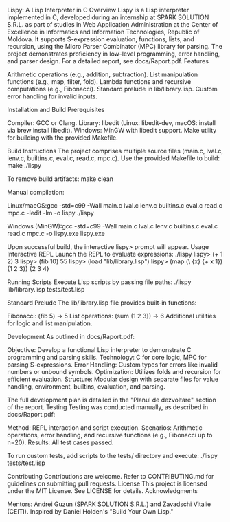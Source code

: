 Lispy: A Lisp Interpreter in C
Overview
Lispy is a Lisp interpreter implemented in C, developed during an internship at SPARK SOLUTION S.R.L. as part of studies in Web Application Administration at the Center of Excellence in Informatics and Information Technologies, Republic of Moldova. It supports S-expression evaluation, functions, lists, and recursion, using the Micro Parser Combinator (MPC) library for parsing. The project demonstrates proficiency in low-level programming, error handling, and parser design. For a detailed report, see docs/Raport.pdf.
Features

Arithmetic operations (e.g., addition, subtraction).
List manipulation functions (e.g., map, filter, fold).
Lambda functions and recursive computations (e.g., Fibonacci).
Standard prelude in lib/library.lisp.
Custom error handling for invalid inputs.

Installation and Build
Prerequisites

Compiler: GCC or Clang.
Library: libedit (Linux: libedit-dev, macOS: install via brew install libedit).
Windows: MinGW with libedit support.
Make utility for building with the provided Makefile.

Build Instructions
The project comprises multiple source files (main.c, lval.c, lenv.c, builtins.c, eval.c, read.c, mpc.c). Use the provided Makefile to build:
make
./lispy

To remove build artifacts:
make clean

Manual compilation:

Linux/macOS:gcc -std=c99 -Wall main.c lval.c lenv.c builtins.c eval.c read.c mpc.c -ledit -lm -o lispy
./lispy

Windows (MinGW):gcc -std=c99 -Wall main.c lval.c lenv.c builtins.c eval.c read.c mpc.c -o lispy.exe
lispy.exe

Upon successful build, the interactive lispy> prompt will appear.
Usage
Interactive REPL
Launch the REPL to evaluate expressions:
./lispy
lispy> (+ 1 2)
3
lispy> (fib 10)
55
lispy> (load "lib/library.lisp")
lispy> (map (\ {x} {+ x 1}) {1 2 3})
{2 3 4}

Running Scripts
Execute Lisp scripts by passing file paths:
./lispy lib/library.lisp tests/test.lisp

Standard Prelude
The lib/library.lisp file provides built-in functions:

Fibonacci: (fib 5) → 5
List operations: (sum {1 2 3}) → 6
Additional utilities for logic and list manipulation.

Development
As outlined in docs/Raport.pdf:

Objective: Develop a functional Lisp interpreter to demonstrate C programming and parsing skills.
Technology: C for core logic, MPC for parsing S-expressions.
Error Handling: Custom types for errors like invalid numbers or unbound symbols.
Optimization: Utilizes folds and recursion for efficient evaluation.
Structure: Modular design with separate files for value handling, environment, builtins, evaluation, and parsing.

The full development plan is detailed in the "Planul de dezvoltare" section of the report.
Testing
Testing was conducted manually, as described in docs/Raport.pdf:

Method: REPL interaction and script execution.
Scenarios: Arithmetic operations, error handling, and recursive functions (e.g., Fibonacci up to n=20).
Results: All test cases passed.

To run custom tests, add scripts to the tests/ directory and execute:
./lispy tests/test.lisp

Contributing
Contributions are welcome. Refer to CONTRIBUTING.md for guidelines on submitting pull requests.
License
This project is licensed under the MIT License. See LICENSE for details.
Acknowledgments

Mentors: Andrei Guzun (SPARK SOLUTION S.R.L.) and Zavadschi Vitalie (CEITI).
Inspired by Daniel Holden's "Build Your Own Lisp."
